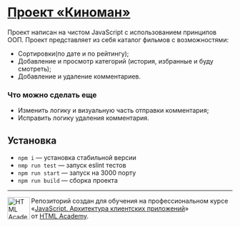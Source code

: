 # [Проект «Киноман»](https://1085399-pognali-22-8oeb.vercel.app/)

Проект написан на чистом JavaScript с использованием принципов ООП.
Проект представляет из себя каталог фильмов с возможностями:

- Сортировки(по дате и по рейтингу);
- Добавление и просмотр категорий (история, избранные и буду смотреть);
- Добавление и удаление комментариев.

### Что можно сделать еще

- Изменить логику и визуальную часть отправки комментария;
- Исправить логику удаления комментария.

## Установка

- `npm i` — установка стабильной версии
- `nmp run test` — запуск eslint тестов
- `npm run start` — запуск на 3000 порту
- `npm run build` — сборка проекта

---

<a href="https://htmlacademy.ru/intensive/ecmascript"><img align="left" width="50" height="50" title="HTML Academy" src="https://up.htmlacademy.ru/static/img/intensive/ecmascript/logo-for-github.svg"></a>

Репозиторий создан для обучения на профессиональном курсе «[JavaScript. Архитектура клиентских приложений](https://htmlacademy.ru/intensive/ecmascript)» от [HTML Academy](https://htmlacademy.ru).

[travis-image]: https://travis-ci.com/htmlacademy-ecmascript/1085399-cinemaddict-13.svg?branch=master
[travis-url]: https://travis-ci.com/htmlacademy-ecmascript/1085399-cinemaddict-13
